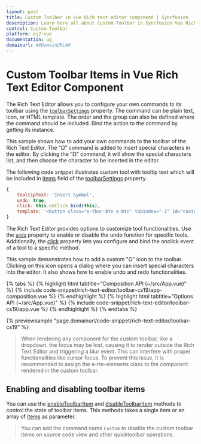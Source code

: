 ```yaml
---
layout: post
title: Custom Toolbar in Vue Rich text editor component | Syncfusion
description: Learn here all about Custom Toolbar in Syncfusion Vue Rich text editor component of Syncfusion Essential JS 2 and more.
control: Custom Toolbar
platform: ej2-vue
documentation: ug
domainurl: ##DomainURL##
---
```


# Custom Toolbar Items in Vue Rich Text Editor Component

The Rich Text Editor allows you to configure your own commands to its toolbar using the [`toolbarSettings`](https://ej2.syncfusion.com/vue/documentation/api/rich-text-editor/toolbarSettings/#toolbarsettings) property. The command can be plain text, icon, or HTML template. The order and the group can also be defined where the command should be included. Bind the action to the command by getting its instance.

This sample shows how to add your own commands to the toolbar of the Rich Text Editor. The “Ω” command is added to insert special characters in the editor. By clicking the “Ω” command, it will show the special characters list, and then choose the character to be inserted in the editor.

The following code snippet illustrates custom tool with tooltip text which will be included in [items](https://ej2.syncfusion.com/vue/documentation/api/rich-text-editor/toolbarSettings/#items) field of the [toolbarSettings](https://ej2.syncfusion.com/vue/documentation/api/rich-text-editor/toolbarSettings/#toolbarsettings) property.

```javascript
{
    tooltipText: 'Insert Symbol',
    undo: true,
    click: this.onClick.bind(this),
    template: '<button class="e-tbar-btn e-btn" tabindex="-1" id="custom_tbar" style="width:100%"><div class="e-tbar-btn-text" style="font-weight: 500;"> &#937;</div></button>'
}

```

The Rich Text Editor provides options to customize tool functionalities. Use the [`undo`](https://ej2.syncfusion.com/vue/documentation/api/rich-text-editor/toolbarStatusEventArgs/) property to enable or disable the undo function for specific tools. Additionally, the [click](https://helpej2.syncfusion.com/vue/documentation/api/rich-text-editor/toolbarClickEventArgs/) property lets you configure and bind the onclick event of a tool to a specific method.

This sample demonstrates how to add a custom "Ω" icon to the toolbar. Clicking on this icon opens a dialog where you can insert special characters into the editor. It also shows how to enable undo and redo functionalities.

{% tabs %}
{% highlight html tabtitle="Composition API (~/src/App.vue)" %}
{% include code-snippet/rich-text-editor/toolbar-cs19/app-composition.vue %}
{% endhighlight %}
{% highlight html tabtitle="Options API (~/src/App.vue)" %}
{% include code-snippet/rich-text-editor/toolbar-cs19/app.vue %}
{% endhighlight %}
{% endtabs %}
        
{% previewsample "page.domainurl/code-snippet/rich-text-editor/toolbar-cs19" %}

> When rendering any component for the custom toolbar, like a dropdown, the focus may be lost, causing it to render outside the Rich Text Editor and triggering a blur event. This can interfere with proper functionalities like cursor focus. To prevent this issue, it is recommended to assign the e-rte-elements class to the component rendered in the custom toolbar.

## Enabling and disabling toolbar items

You can use the [enableToolbarItem](https://ej2.syncfusion.com/vue/documentation/api/rich-text-editor/#enabletoolbaritem) and [disableToolbarItem](https://ej2.syncfusion.com/vue/documentation/api/rich-text-editor/#disabletoolbaritem) methods to control the state of toolbar items. This methods takes a single item or an array of [items](#available-toolbar-items) as parameter.

>You can add the command name `Custom` to disable the custom toolbar items on source code view and other quicktoolbar operations.